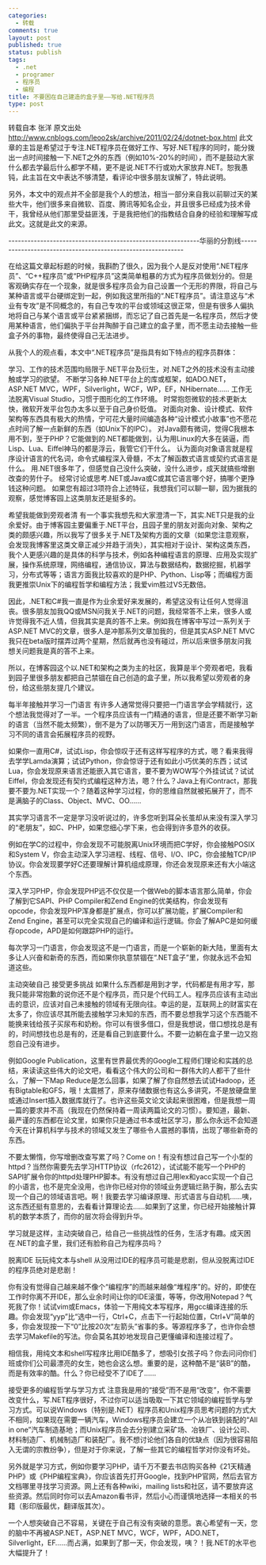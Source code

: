```yaml
--- 
categories: 
  - 转载
comments: true
layout: post
published: true
status: publish
tags: 
  - .net
  - programer
  - 程序员
  - 编程
title: 不要困在自己建造的盒子里——写给.NET程序员
type: post
---
```

转载自本 张洋 原文出处 http://www.cnblogs.com/leoo2sk/archive/2011/02/24/dotnet-box.html
此文章的主旨是希望过于专注.NET程序员在做好工作、写好.NET程序的同时，能分拨出一点时间接触一下.NET之外的东西（例如10%-20%的时间），而不是鼓动大家什么都去学最后什么都学不精，更不是说.NET不行或劝大家放弃.NET。恕我愚钝，此主旨在文中表达不够清楚，看评论中很多朋友误解了，特此说明。

另外，本文中的观点并不全部是我个人的想法，相当一部分来自我以前聊过天的某些大牛，他们很多来自微软、百度、腾讯等知名企业，并且很多已经成为技术骨干，我曾经从他们那里受益匪浅，于是我把他们的指教结合自身的经验和理解写成此文。这就是此文的来源。

------------------------------------------------------------华丽的分割线------------------------------------------------------------

<!--more-->
在给这篇文章起标题的时候，我斟酌了很久，因为我个人是反对使用“.NET程序员”、“C++程序员”或“PHP程序员”这类简单粗暴的方式为程序员做划分的。但是客观确实存在一个现象，就是很多程序员会为自己设置一个无形的界限，将自己与某种语言或平台硬绑定到一起，例如我这里所指的“.NET程序员”。请注意这与“术业有专攻”是不同概念的，有自己专攻的平台或领域这很正常，但是有很多人偏执地将自己与某个语言或平台紧紧捆绑，而忘记了自己首先是一名程序员，然后才使用某种语言，他们偏执于平台并陶醉于自己建立的盒子里，而不愿主动去接触一些盒子外的事物，最终使得自己无法进步。

从我个人的观点看，本文中“.NET程序员”是指具有如下特点的程序员群体：

学习、工作的技术范围均局限于.NET平台及衍生，对.NET之外的技术没有主动接触或学习的欲望。 
不断学习各种.NET平台上的库或框架，如ADO.NET，ASP.NET MVC，WPF，Silverlight，WCF，WP，EF，NHibernate…… 
工作无法脱离Visual Studio，习惯于图形化的工作环境。 
时常抱怨微软的技术更新太快，微软开发平台包办太多以至于自己身价贬值。 
对面向对象、设计模式、软件架构等东西具有极大的热情，宁可花大量时间编造各种“设计模式小故事”也不愿花点时间了解一点新鲜的东西（如Unix下的IPC）。 
对Java颇有微词，觉得C我根本用不到，至于PHP？它能做到的.NET都能做到，认为用Linux的大多在装逼，而Lisp、Lua、Eiffel神马的都是浮云，我管它们干什么。 
认为面向对象语言就是程序设计语言的代名词，命令式编程深入骨髓，不太了解函数式语言或契约式语言是什么。 
用.NET很多年了，但感觉自己没什么突破，没什么进步，成天就搞些增删改查的劳什子。 
经常讨论或思考.NET或Java或C或其它语言哪个好，搞哪个更挣钱这种问题。 
如果您有超过3项符合上述特征，我想我们可以聊一聊，因为据我的观察，感觉博客园上这类朋友还是挺多的。

希望我能做到旁观者清
有一个事实我想先和大家澄清一下，其实.NET只是我的业余爱好。由于博客园主要偏重于.NET平台，且园子里的朋友对面向对象、架构之类的颇感兴趣，所以我写了很多关于.NET及架构方面的文章（如果您注意观察，会发现我博客里这类文章正减少并趋于消失），其实相对于设计、架构这类东西，我个人更感兴趣的是具体的科学与技术，例如各种编程语言的原理、应用及实现扩展，操作系统原理，网络编程，通信协议，算法与数据结构，数据挖掘，机器学习，分布式等等；语言方面我比较喜欢的是PHP、Python、Lisp等；而编程方面我更推崇Unix下的编程哲学和编程方法；我爱vim胜过VS无数倍。

因此，.NET和C#我一直是作为业余爱好来发展的，希望这没有让任何人觉得沮丧。很多朋友加我QQ或MSN问我关于.NET的问题，我经常答不上来，很多人或许觉得我不近人情，但我其实是真的答不上来。例如我在博客中写过一系列关于ASP.NET MVC的文章，很多人是冲那系列文章加我的，但是其实ASP.NET MVC我只在beta版时摆弄过两个星期，然后就再也没有碰过，所以后来很多朋友问我想关问题我是真的答不上来。

所以，在博客园这个以.NET和架构之类为主的社区，我算是半个旁观者吧，我看到园子里很多朋友都把自己禁锢在自己创造的盒子里，所以我希望以旁观者的身份，给这些朋友提几个建议。

每半年接触并学习一门语言
有许多人通常觉得只要把一门语言学会学精就行，这个想法我觉得对了一半。一个程序员应该有一门精通的语言，但是还要不断学习新的语言（当然不能太频繁），倒不是为了以防哪天万一用到这门语言，而是接触学习不同的语言会拓展程序员的视野。

如果你一直用C#，试试Lisp，你会惊叹于还有这样写程序的方式，嗯？看来我得去学学Lamda演算；试试Python，你会惊讶于还有如此小巧优美的东西；试试Lua，你会发现原来语言还能嵌入其它语言，要不要为WOW写个外挂试试？试试Eiffel，你会发现还有契约式编程这种方法，嗯？什么？Java上有iContract，那我要不要为.NET实现一个？随着这种学习过程，你的思维自然就被拓展开了，而不是满脑子的Class、Object、MVC、OO……

其实学习语言不一定是学习没听说过的，许多您听到耳朵长茧却从来没有深入学习的“老朋友”，如C、PHP，如果您细心学下来，也会得到许多意外的收获。

例如在学C的过程中，你会发现不可能脱离Unix环境而把C学好，你会接触POSIX和System V，你会主动深入学习进程、线程、信号、I/O、IPC，你会接触TCP/IP协议。你会发现要学好C还要理解计算机组成原理，你还会发现原来还有大小端这个东西。

深入学习PHP，你会发现PHP远不仅仅是一个做Web的脚本语言那么简单，你会了解到它SAPI、PHP Compiler和Zend Engine的优美结构，你会发现有opcode，你会发现PHP浑身都是扩展点，你可以扩展功能，扩展Compiler和Zend Engine，甚至可以完全实现自己的编译和运行逻辑。你会了解APC是如何缓存opcode，APD是如何跟踪PHP的运行。

每次学习一门语言，你会发现这不是一门语言，而是一个崭新的新大陆，里面有太多让人兴奋和新奇的东西，而如果你执意禁锢在“.NET盒子”里，你就永远不会知道这些。

主动突破自己 接受更多挑战
如果什么东西都是用到才学，代码都是有用才写，那我只能非常抱歉的说你还不是个程序员，而只是个代码工人。程序员应该有主动出击的意识，应该对自己未接触的领域有无限向往。幸运的是，互联网上的财富实在太多了，你应该尽其所能去接触学习未知的东西，而不要总想我学习这个东西能不能换来钱给孩子买尿布和奶粉。你可以有很多借口，但是我想说，借口想找总是有的，时间想找也总是有的，还是看自己到底要什么。不要一边躺在盒子里一边又抱怨自己没有进步。

例如Google Publication，这里有世界最优秀的Google工程师们理论和实践的总结，来读读这些伟大的论文吧，看看这个伟大的公司和一群伟大的人都干了些什么，了解一下Map Reduce是怎么回事，如果了解了你自然想去试试Hadoop，还有Bigtable和GFS，哦！太震撼了，原来存储数据也有这么多讲究，不是放硬盘里或通过Insert插入数据库就行了。也许这些英文论文读起来很困难，但是我想一周一篇的要求并不高（我现在仍然保持着一周读两篇论文的习惯）。要知道，最新、最严谨的东西都在论文里，如果你只是通过书本或社区学习，那么你永远不会知道今天在计算机科学与技术的领域又发生了哪些令人震撼的事情，出现了哪些新奇的东西。

不要太懒惰，你写增删改查写累了吗？Come on！有没有想过自己写一个小型的httpd？当然你需要先去学习HTTP协议（rfc2612），试试能不能写一个PHP的SAPI扩展令你的httpd处理PHP脚本。有没有想过自己用lex和yacc实现一个自己的小语言，也不是完全没用，也许你已经对你的领域业务逻辑烂熟于胸，那么去实现一个自己的领域语言吧。啊！我要去学习编译原理、形式语言与自动机……咦，这东西还挺有意思的，去看看计算理论去……如果到了这里，你已经开始接触计算机的数学本质了，而你的层次将会得到升华。

学习就是这样，主动突破自己，给自己一些挑战性的任务，生活才有趣。成天困在.NET的盒子里，我们还有脸称自己为程序员吗？

脱离IDE 玩玩纯文本与shell
从没用过IDE的程序员可能是悲剧，但从没脱离过IDE的程序员绝对是悲剧！

你有没有觉得自己越来越不像个“编程序”的而越来越像“堆程序”的。好的，即使在工作时你离不开IDE，那么业余时间让你的IDE滚蛋，等等，你改用Notepad？气死我了你！试试vim或Emacs，体验一下用纯文本写程序，用gcc编译连接的乐趣。你会发现“yyp”比“选中一行，Ctrl+C，点击下一行起始位置，Ctrl+V”简单的多，你会发现按一下“0”比按20次“左箭头”省事的多。等源程序多了，也许你会想去学习Makefile的写法。你会莫名其妙地发现自己更懂编译和连接过程了。

相信我，用纯文本和shell写程序比用IDE酷多了，想吸引女孩子吗？你去问问你们班或你们公司最漂亮的女生，她也会这么想。重要的是，这种酷不是“装B”的酷，而是有效率的酷。什么？你已经受不了IDE了……

接受更多的编程哲学与学习方式
注意我是用的“接受”而不是用“改变”，你不需要改变什么，写.NET程序很好，不过你可以适当吸取一下其它领域的编程哲学与学习方式。可以说Windows（特别是.NET）程序员和Unix程序员思考问题的方式大不相同，如果现在需要一辆汽车，Windows程序员会建立一个从冶铁到装配的“All in one”汽车制造基地；而Unix程序员会去分别建立采矿场、冶铁厂、设计公司、材料制造厂、机械制造厂和装配厂。我不想讨论他们各自的优缺点（因为很容易陷入无谓的宗教纷争），但是对于你来说，了解一些其它的编程哲学对你没有坏处。

另外就是学习方式，例如你要学习PHP，请千万不要去书店购买各种《21天精通PHP》或《PHP编程宝典》，你应该首先打开Google，找到PHP官网，然后去官方文档哪里寻找学习资源。网上还有各种wiki，mailing lists和社区，请不要放弃这些资源。然后同时你可以去Amazon看书评，然后小心而谨慎地选择一本相关的书籍（影印版最优，翻译版其次）。

一个人想突破自己不容易，关键在于自己有没有突破的意愿。衷心希望有一天，您的脑中不再被ASP.NET，ASP.NET MVC，WCF，WPF，ADO.NET，Silverlight，EF……而占满，如果到了那一天，你会发现，咦？！我.NET的水平也大幅提升了！

